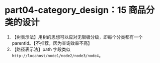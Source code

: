# part04-category_design：15 商品分类的设计

1. 【树表示法】用树的思想可以应对无限极分级，即每个分类都有一个 parentId。【不推荐，因为查询效率不高】
2. 【路径表示法】path 字段类似 `http://locahost/node1/node2/node3/node4`。
